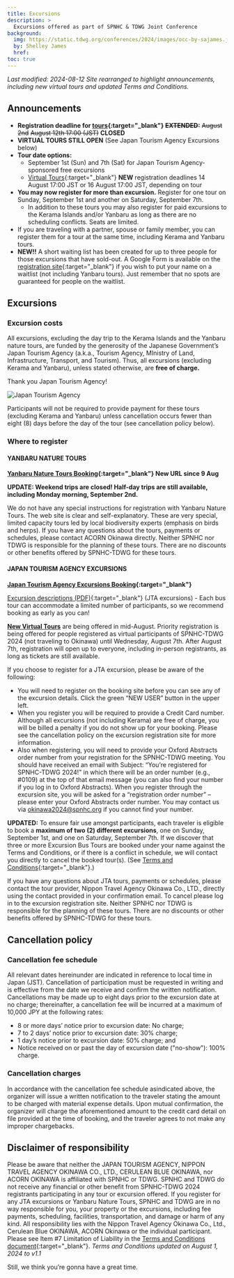 ```yaml
---
title: Excursions
description: >
  Excursions offered as part of SPNHC & TDWG Joint Conference
background:
  img: https://static.tdwg.org/conferences/2024/images/occ-by-sajames.jpg
  by: Shelley James
  href: 
toc: true
---
```


_Last modified: 2024-08-12 Site rearranged to highlight announcements, including new virtual tours and updated Terms and Conditions._

## Announcements

- **Registration deadline for [tours](https://va.apollon.nta.co.jp/SPNHC-TDWG2024/files/excursions0731.pdf){:target="_blank"} ~~EXTENDED~~:** ~~August 2nd~~ ~~August 12th 17:00 (JST)~~ **CLOSED**
- **VIRTUAL TOURS STILL OPEN** (See Japan Tourism Agency Excursions below)
- **Tour date options:**
  - September 1st (Sun) and 7th (Sat) for Japan Tourism Agency-sponsored free excursions
  - [Virtual Tours](https://va.apollon.nta.co.jp/SPNHC-TDWG2024/files/Virtual%20Tour.pdf){:target="_blank"} **NEW** registration deadlines 14 August 17:00 JST or 16 August 17:00 JST, depending on tour
- **You may now register for more than excursion.** Register for one tour on Sunday, September 1st and another on Saturday, September 7th.
  - In addition to these tours you may also register for paid excursions to the Kerama Islands and/or Yanbaru as long as there are no scheduling conflicts. Seats are limited.
- If you are traveling with a partner, spouse or family member, you can register them for a tour at the same time, including Kerama and Yanbaru tours.
- **NEW!!** A short waiting list has been created for up to three people for those excursions that have sold-out. A Google Form is available on the [registration site](https://va.apollon.nta.co.jp/SPNHC-TDWG2024/joho?MODE=top){:target="_blank"} if you wish to put your name on a waitlist (not including Yanbaru tours). Just remember that no spots are guaranteed for people on the waitlist.

## Excursions

### Excursion costs

All excursions, excluding the day trip to the Kerama Islands and the Yanbaru nature tours, are funded by the generosity of the Japanese Government’s Japan Tourism Agency (a.k.a., Tourism Agency, MInistry of Land, Infrastructure, Transport, and Tourism). Thus, all excursions (excluding Kerama and Yanbaru), unless stated otherwise, are **free of charge.**

Thank you Japan Tourism Agency!

![Japan Tourism Agency](https://static.tdwg.org/conferences/2024/images/jta-logo.jpg )

Participants will not be required to provide payment for these tours (excluding Kerama and Yanbaru) unless cancellation occurs fewer than eight (8) days before the day of the tour (see cancellation policy below).

### Where to register

#### YANBARU NATURE TOURS

**[Yanbaru Nature Tours Booking](https://yanbaru-guide.com/en/excursion-tour/){:target="_blank"}  New URL since 9 Aug**  

**UPDATE: Weekend trips are closed! Half-day trips are still available, including Monday morning, September 2nd.**

We do not have any special instructions for registration with Yanbaru Nature Tours. The web site is clear and self-explanatory. These are very special, limited capacity tours led by local biodiversity experts (emphasis on birds and herps). If you have any questions about the tours, payments or schedules, please contact ACORN Okinawa directly. Neither SPNHC nor TDWG is responsible for the planning of these tours. There are no discounts or other benefits offered by SPNHC-TDWG for these tours.

#### JAPAN TOURISM AGENCY EXCURSIONS

**[Japan Tourism Agency Excursions Booking](https://va.apollon.nta.co.jp/SPNHC-TDWG2024/joho?MODE=top){:target="_blank"}**

[Excursion descriptions (PDF)](https://va.apollon.nta.co.jp/SPNHC-TDWG2024/files/excursions0731.pdf){:target="_blank"} (JTA excursions) - Each bus tour can accommodate a limited number of participants, so we recommend booking as early as you can!

**[New Virtual Tours](https://va.apollon.nta.co.jp/SPNHC-TDWG2024/files/Virtual%20Tour.pdf)** are being offered in mid-August. Priority registration is being offered for people registered as virtual participants of SPNHC-TDWG 2024 (not traveling to Okinawa) until Wednesday, August 7th. After August 7th, registration will open up to everyone, including in-person registrants, as long as tickets are still available.

If you choose to register for a JTA excursion, please be aware of the following:

  * You will need to register on the booking site before you can see any of the excursion details. Click the green “NEW USER” button in the upper left.
  * When you register you will be required to provide a Credit Card number. Although all excursions (not including Kerama) are free of charge, you will be billed a penalty if you do not show up for your booking. Please see the cancellation policy on the excursion registration site for more information.
  * Also when registering, you will need to provide your Oxford Abstracts order number from your registration for the SPNHC-TDWG meeting. You should have received an email with Subject: “You’re registered for SPNHC-TDWG 2024!” in which there will be an order number (e.g., #0109) at the top of that email message (you can also find your number if you log in to Oxford Abstracts). When you register through the excursion site, you will be asked for a “registration order number” – please enter your Oxford Abstracts order number. You may contact us via okinawa2024@spnhc.org if you cannot find your number.

**UPDATED:** To ensure fair use amongst participants, each traveler is eligible to book a **maximum of two (2) different excursions**, one on Sunday, September 1st, and one on Saturday, September 7th. If we discover that three or more Excursion Bus Tours are booked under your name against the Terms and Conditions, or if there is a conflict in schedule, we will contact you directly to cancel the booked tour(s).  (See [Terms and Conditions](https://va.apollon.nta.co.jp/SPNHC-TDWG2024/files/Terms%20&%20Conditions_v1.1-2.pdf){:target="_blank"}.)

If you have any questions about JTA tours, payments or schedules, please contact the tour provider, Nippon Travel Agency Okinawa Co., LTD., directly using the contact provided in your confirmation email. To cancel please log in to the excursion registration site. Neither SPNHC nor TDWG is responsible for the planning of these tours. There are no discounts or other benefits offered by SPNHC-TDWG for these tours.

## Cancellation policy

### Cancellation fee schedule

All relevant dates hereinunder are indicated in reference to local time in Japan (JST). Cancellation of participation must be requested in writing and is effective from the date we receive and confirm the written notification. Cancellations may be made up to eight days prior to the excursion date at no charge; thereinafter, a cancellation fee will be incurred at a maximum of 10,000 JPY at the following rates:

  * 8 or more days’ notice prior to excursion date: No charge;
  * 7 to 2 days’ notice prior to excursion date: 30% charge;
  * 1 day’s notice prior to excursion date: 50% charge; and
  * Notice received on or past the day of excursion date ("no-show"): 100% charge.

### Cancellation charges

In accordance with the cancellation fee schedule asindicated above, the organizer will issue a written notification to the traveler stating the amount to be charged with material expense details. Upon mutual confirmation, the organizer will charge the aforementioned amount to the credit card detail on file provided at the time of booking, and the traveler agrees to not make any improper chargebacks.

## Disclaimer of responsibility

Please be aware that neither the JAPAN TOURISM AGENCY, NIPPON TRAVEL AGENCY OKINAWA CO., LTD., CERULEAN BLUE OKINAWA, nor ACORN OKINAWA is affiliated with SPNHC or TDWG. SPNHC and TDWG do not receive any financial or other benefit from SPNHC-TDWG 2024 registrants participating in any tour or excursion offered. If you register for any JTA excursions or Yanbaru Nature Tours, SPNHC and TDWG are in no way responsible for you, your property or the excursions, including fee payments, scheduling, facilities, transportation, and damage or harm of any kind. All responsibility lies with the Nippon Travel Agency Okinawa Co., Ltd., Cerulean Blue OKINAWA, ACORN Okinawa or the individual participant. Please see Item #7 Limitation of Liability in the [Terms and Conditions document](https://va.apollon.nta.co.jp/SPNHC-TDWG2024/files/Terms%20&%20Conditions_v1.1-2.pdf){:target="_blank"}.
_Terms and Conditions updated on August 1, 2024 to v1.1_

Still, we think you’re gonna have a great time.



